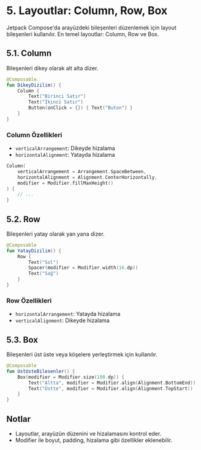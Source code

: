 # 5. Layoutlar: Column, Row, Box

Jetpack Compose'da arayüzdeki bileşenleri düzenlemek için layout bileşenleri kullanılır. En temel layoutlar: Column, Row ve Box.

## 5.1. Column
Bileşenleri dikey olarak alt alta dizer.

```kotlin
@Composable
fun DikeyDizilim() {
    Column {
        Text("Birinci Satır")
        Text("İkinci Satır")
        Button(onClick = {}) { Text("Buton") }
    }
}
```

### Column Özellikleri
- `verticalArrangement`: Dikeyde hizalama
- `horizontalAlignment`: Yatayda hizalama

```kotlin
Column(
    verticalArrangement = Arrangement.SpaceBetween,
    horizontalAlignment = Alignment.CenterHorizontally,
    modifier = Modifier.fillMaxHeight()
) {
    // ...
}
```

## 5.2. Row
Bileşenleri yatay olarak yan yana dizer.

```kotlin
@Composable
fun YatayDizilim() {
    Row {
        Text("Sol")
        Spacer(modifier = Modifier.width(16.dp))
        Text("Sağ")
    }
}
```

### Row Özellikleri
- `horizontalArrangement`: Yatayda hizalama
- `verticalAlignment`: Dikeyde hizalama

## 5.3. Box
Bileşenleri üst üste veya köşelere yerleştirmek için kullanılır.

```kotlin
@Composable
fun UstUsteBilesenler() {
    Box(modifier = Modifier.size(100.dp)) {
        Text("Altta", modifier = Modifier.align(Alignment.BottomEnd))
        Text("Üstte", modifier = Modifier.align(Alignment.TopStart))
    }
}
```

## Notlar
- Layoutlar, arayüzün düzenini ve hizalamasını kontrol eder.
- Modifier ile boyut, padding, hizalama gibi özellikler eklenebilir. 